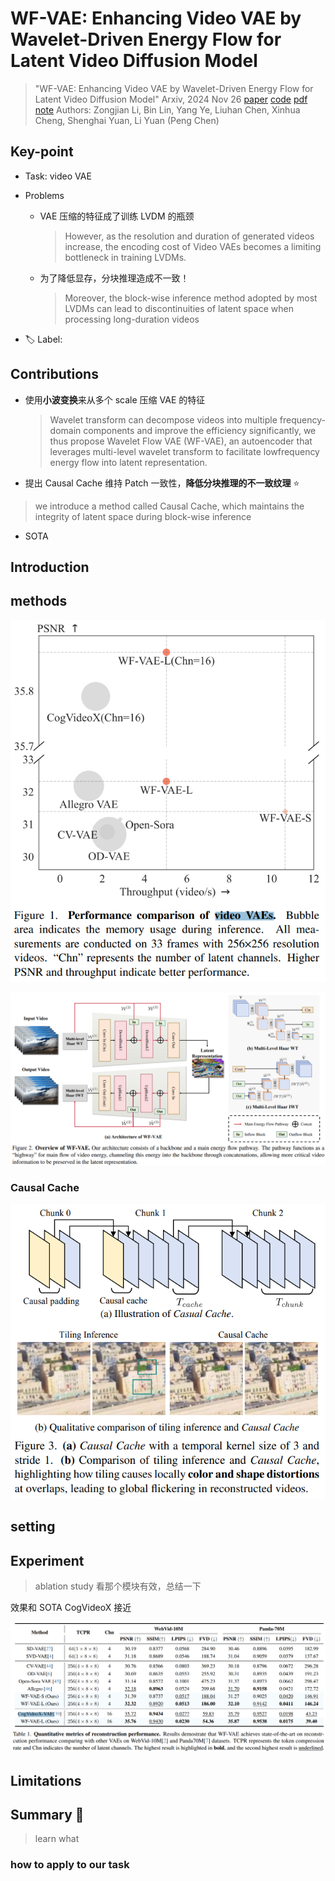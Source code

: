 # WF-VAE: Enhancing Video VAE by Wavelet-Driven Energy Flow for Latent Video Diffusion Model

> "WF-VAE: Enhancing Video VAE by Wavelet-Driven Energy Flow for Latent Video Diffusion Model" Arxiv, 2024 Nov 26
> [paper](http://arxiv.org/abs/2411.17459v2) [code](https://github.com/PKU-YuanGroup/WF-VAE) [pdf](./2024_11_Arxiv_WF-VAE--Enhancing-Video-VAE-by-Wavelet-Driven-Energy-Flow-for-Latent-Video-Diffusion-Model.pdf) [note](./2024_11_Arxiv_WF-VAE--Enhancing-Video-VAE-by-Wavelet-Driven-Energy-Flow-for-Latent-Video-Diffusion-Model_Note.md)
> Authors: Zongjian Li, Bin Lin, Yang Ye, Liuhan Chen, Xinhua Cheng, Shenghai Yuan, Li Yuan (Peng Chen)

## Key-point

- Task: video VAE

- Problems

  - VAE 压缩的特征成了训练 LVDM 的瓶颈

    > However, as the resolution and duration of generated videos increase, the encoding cost of Video VAEs becomes a limiting bottleneck in training LVDMs.

  - 为了降低显存，分块推理造成不一致！

    > Moreover, the block-wise inference method adopted by most LVDMs can lead to discontinuities of latent space when processing long-duration videos

- :label: Label:



## Contributions

- 使用**小波变换**来从多个 scale 压缩 VAE 的特征

  > Wavelet transform can decompose videos into multiple frequency-domain components and improve the efficiency significantly, we thus propose Wavelet Flow VAE (WF-VAE), an autoencoder that leverages multi-level wavelet transform to facilitate lowfrequency energy flow into latent representation.

- 提出 Causal Cache 维持 Patch 一致性，**降低分块推理的不一致纹理** :star:

> we introduce a method called Causal Cache, which maintains the integrity of latent space during block-wise inference

- SOTA





## Introduction





## methods

![fig1](docs/2024_11_Arxiv_WF-VAE--Enhancing-Video-VAE-by-Wavelet-Driven-Energy-Flow-for-Latent-Video-Diffusion-Model_Note/fig1.png)



![fig2](docs/2024_11_Arxiv_WF-VAE--Enhancing-Video-VAE-by-Wavelet-Driven-Energy-Flow-for-Latent-Video-Diffusion-Model_Note/fig2.png)



### Causal Cache

![fig3](docs/2024_11_Arxiv_WF-VAE--Enhancing-Video-VAE-by-Wavelet-Driven-Energy-Flow-for-Latent-Video-Diffusion-Model_Note/fig3.png)





## setting

## Experiment

> ablation study 看那个模块有效，总结一下

效果和 SOTA CogVideoX 接近

![tb1](docs/2024_11_Arxiv_WF-VAE--Enhancing-Video-VAE-by-Wavelet-Driven-Energy-Flow-for-Latent-Video-Diffusion-Model_Note/tb1.png)



## Limitations

## Summary :star2:

> learn what

### how to apply to our task

